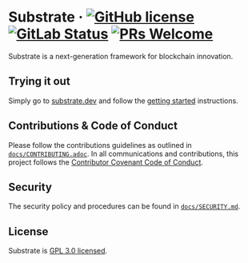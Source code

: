 # Substrate &middot; [![GitHub license](https://img.shields.io/github/license/paritytech/substrate)](LICENSE) [![GitLab Status](https://gitlab.parity.io/parity/substrate/badges/master/pipeline.svg)](https://gitlab.parity.io/parity/substrate/pipelines) [![PRs Welcome](https://img.shields.io/badge/PRs-welcome-brightgreen.svg)](docs/CONTRIBUTING.adoc)

Substrate is a next-generation framework for blockchain innovation.

## Trying it out

Simply go to [substrate.dev](https://substrate.dev) and follow the [getting started](https://substrate.dev/docs/en/overview/getting-started) instructions.

## Contributions & Code of Conduct

Please follow the contributions guidelines as outlined in [`docs/CONTRIBUTING.adoc`](docs/CONTRIBUTING.adoc). In all communications and contributions, this project follows the [Contributor Covenant Code of Conduct](docs/CODE_OF_CONDUCT.adoc).

## Security

The security policy and procedures can be found in [`docs/SECURITY.md`](docs/SECURITY.md).

## License

Substrate is [GPL 3.0 licensed](LICENSE).
